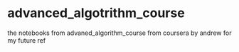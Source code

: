 # advanced_algotrithm_course
the notebooks from advaned_algorithm_course from coursera by andrew for my future ref
